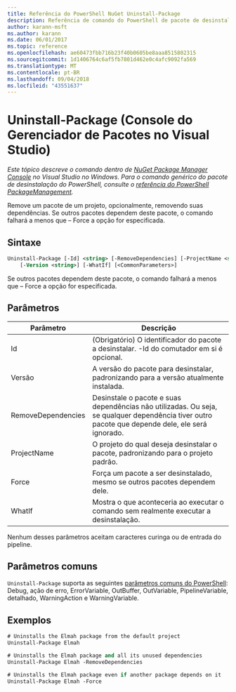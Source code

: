 ```yaml
---
title: Referência do PowerShell NuGet Uninstall-Package
description: Referência de comando do PowerShell de pacote de desinstalação no Console do Gerenciador de pacotes NuGet no Visual Studio.
author: karann-msft
ms.author: karann
ms.date: 06/01/2017
ms.topic: reference
ms.openlocfilehash: ae60473fbb716b23f40b0605be8aaa8515802315
ms.sourcegitcommit: 1d1406764c6af5fb7801d462e0c4afc9092fa569
ms.translationtype: MT
ms.contentlocale: pt-BR
ms.lasthandoff: 09/04/2018
ms.locfileid: "43551637"
---
```

# <a name="uninstall-package-package-manager-console-in-visual-studio"></a>Uninstall-Package (Console do Gerenciador de Pacotes no Visual Studio)

*Este tópico descreve o comando dentro de [NuGet Package Manager Console](package-manager-console.md) no Visual Studio no Windows. Para o comando genérico do pacote de desinstalação do PowerShell, consulte o [referência do PowerShell PackageManagement](/powershell/module/packagemanagement/?view=powershell-6).*

Remove um pacote de um projeto, opcionalmente, removendo suas dependências. Se outros pacotes dependem deste pacote, o comando falhará a menos que – Force a opção for especificada.

## <a name="syntax"></a>Sintaxe

```ps
Uninstall-Package [-Id] <string> [-RemoveDependencies] [-ProjectName <string>] [-Force]
    [-Version <string>] [-WhatIf] [<CommonParameters>]
```

Se outros pacotes dependem deste pacote, o comando falhará a menos que – Force a opção for especificada.

## <a name="parameters"></a>Parâmetros

| Parâmetro | Descrição |
| --- | --- |
| Id | (Obrigatório) O identificador do pacote a desinstalar. -Id do comutador em si é opcional. |
| Versão | A versão do pacote para desinstalar, padronizando para a versão atualmente instalada. |
| RemoveDependencies | Desinstale o pacote e suas dependências não utilizadas. Ou seja, se qualquer dependência tiver outro pacote que depende dele, ele será ignorado. |
| ProjectName | O projeto do qual deseja desinstalar o pacote, padronizando para o projeto padrão. |
| Force | Força um pacote a ser desinstalado, mesmo se outros pacotes dependem dele. |
| WhatIf | Mostra o que aconteceria ao executar o comando sem realmente executar a desinstalação. |

Nenhum desses parâmetros aceitam caracteres curinga ou de entrada do pipeline.

## <a name="common-parameters"></a>Parâmetros comuns

`Uninstall-Package` suporta as seguintes [parâmetros comuns do PowerShell](http://go.microsoft.com/fwlink/?LinkID=113216): Debug, ação de erro, ErrorVariable, OutBuffer, OutVariable, PipelineVariable, detalhado, WarningAction e WarningVariable.

## <a name="examples"></a>Exemplos

```ps
# Uninstalls the Elmah package from the default project
Uninstall-Package Elmah

# Uninstalls the Elmah package and all its unused dependencies
Uninstall-Package Elmah -RemoveDependencies 

# Uninstalls the Elmah package even if another package depends on it
Uninstall-Package Elmah -Force
```
